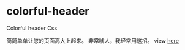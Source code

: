 # colorful-header
Colorful header Css

简简单单让您的页面高大上起来。
非常唬人，我经常用这招。
view [here](https://kidddfu.github.io/colorful-header/)
